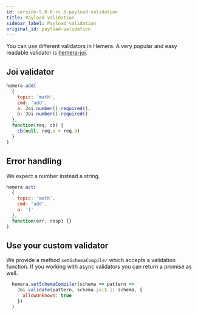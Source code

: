 ```yaml
---
id: version-5.0.0-rc.6-payload-validation
title: Payload validation
sidebar_label: Payload validation
original_id: payload-validation
---
```


You can use different validators in Hemera. A very popular and easy readable validator is [hemera-joi](https://github.com/hemerajs/hemera/tree/master/packages/hemera-joi).

## Joi validator

```js
hemera.add(
  {
    topic: 'math',
    cmd: 'add',
    a: Joi.number().required(),
    b: Joi.number().required()
  },
  function(req, cb) {
    cb(null, req.a + req.b)
  }
)
```

## Error handling

We expect a number instead a string.

```js
hemera.act(
  {
    topic: 'math',
    cmd: 'add',
    a: '1'
  },
  function(err, resp) {}
)
```

## Use your custom validator

We provide a method `setSchemaCompiler` which accepts a validation function. If you working with async validators you can return a promise as well.

```js
  hemera.setSchemaCompiler(schema => pattern =>
    Joi.validate(pattern, schema.joi$ || schema, {
      allowUnknown: true
    })
  )
```
